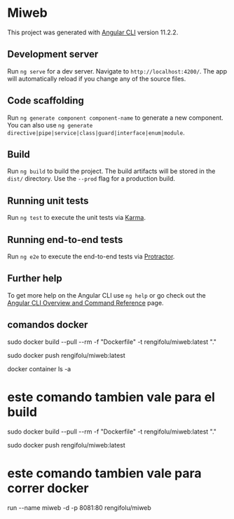 # Miweb

This project was generated with [Angular CLI](https://github.com/angular/angular-cli) version 11.2.2.

## Development server

Run `ng serve` for a dev server. Navigate to `http://localhost:4200/`. The app will automatically reload if you change any of the source files.

## Code scaffolding

Run `ng generate component component-name` to generate a new component. You can also use `ng generate directive|pipe|service|class|guard|interface|enum|module`.

## Build

Run `ng build` to build the project. The build artifacts will be stored in the `dist/` directory. Use the `--prod` flag for a production build.

## Running unit tests

Run `ng test` to execute the unit tests via [Karma](https://karma-runner.github.io).

## Running end-to-end tests

Run `ng e2e` to execute the end-to-end tests via [Protractor](http://www.protractortest.org/).

## Further help

To get more help on the Angular CLI use `ng help` or go check out the [Angular CLI Overview and Command Reference](https://angular.io/cli) page.

## comandos docker
sudo docker build --pull --rm -f "Dockerfile" -t rengifolu/miweb:latest "."

sudo docker push rengifolu/miweb:latest

docker container ls -a

# este comando tambien vale para el build

sudo docker build --pull --rm -f "Dockerfile" -t rengifolu/miweb:latest "."

sudo docker push rengifolu/miweb:latest



# este comando tambien vale para correr docker

run --name miweb -d -p 8081:80 rengifolu/miweb
